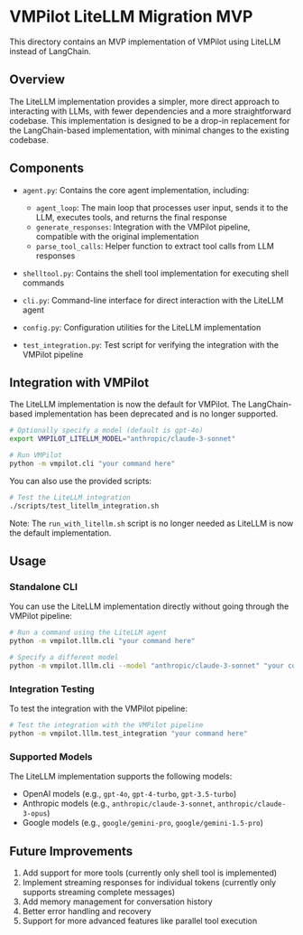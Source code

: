# VMPilot LiteLLM Migration MVP

This directory contains an MVP implementation of VMPilot using LiteLLM instead of LangChain.

## Overview

The LiteLLM implementation provides a simpler, more direct approach to interacting with LLMs, with fewer dependencies and a more straightforward codebase. This implementation is designed to be a drop-in replacement for the LangChain-based implementation, with minimal changes to the existing codebase.

## Components

- `agent.py`: Contains the core agent implementation, including:
  - `agent_loop`: The main loop that processes user input, sends it to the LLM, executes tools, and returns the final response
  - `generate_responses`: Integration with the VMPilot pipeline, compatible with the original implementation
  - `parse_tool_calls`: Helper function to extract tool calls from LLM responses

- `shelltool.py`: Contains the shell tool implementation for executing shell commands

- `cli.py`: Command-line interface for direct interaction with the LiteLLM agent

- `config.py`: Configuration utilities for the LiteLLM implementation

- `test_integration.py`: Test script for verifying the integration with the VMPilot pipeline

## Integration with VMPilot

The LiteLLM implementation is now the default for VMPilot. The LangChain-based implementation has been deprecated and is no longer supported.

```bash
# Optionally specify a model (default is gpt-4o)
export VMPILOT_LITELLM_MODEL="anthropic/claude-3-sonnet"

# Run VMPilot
python -m vmpilot.cli "your command here"
```

You can also use the provided scripts:

```bash
# Test the LiteLLM integration
./scripts/test_litellm_integration.sh
```

Note: The `run_with_litellm.sh` script is no longer needed as LiteLLM is now the default implementation.

## Usage

### Standalone CLI

You can use the LiteLLM implementation directly without going through the VMPilot pipeline:

```bash
# Run a command using the LiteLLM agent
python -m vmpilot.lllm.cli "your command here"

# Specify a different model
python -m vmpilot.lllm.cli --model "anthropic/claude-3-sonnet" "your command here"
```

### Integration Testing

To test the integration with the VMPilot pipeline:

```bash
# Test the integration with the VMPilot pipeline
python -m vmpilot.lllm.test_integration "your command here"
```

### Supported Models

The LiteLLM implementation supports the following models:

- OpenAI models (e.g., `gpt-4o`, `gpt-4-turbo`, `gpt-3.5-turbo`)
- Anthropic models (e.g., `anthropic/claude-3-sonnet`, `anthropic/claude-3-opus`)
- Google models (e.g., `google/gemini-pro`, `google/gemini-1.5-pro`)

## Future Improvements

1. Add support for more tools (currently only shell tool is implemented)
2. Implement streaming responses for individual tokens (currently only supports streaming complete messages)
3. Add memory management for conversation history
4. Better error handling and recovery
5. Support for more advanced features like parallel tool execution
